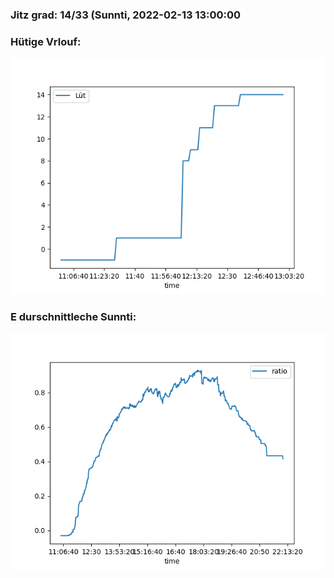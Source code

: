 ### Jitz grad: 14/33 (Sunnti, 2022-02-13 13:00:00

### Hütige Vrlouf:
![Graph](Today.png)

### E durschnittleche Sunnti:
![Graph](Sunnti.png)